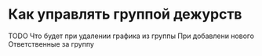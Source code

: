 # Как управлять группой дежурств
TODO
Что будет при удалении графика из группы 
При добавлени нового 
Ответственные за группу
